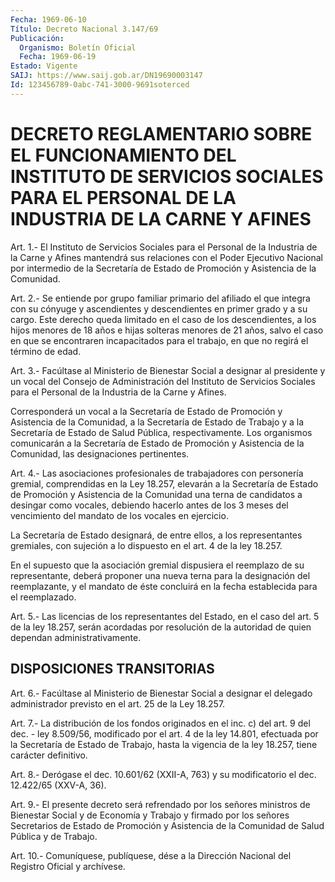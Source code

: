 ```yaml
---
Fecha: 1969-06-10
Título: Decreto Nacional 3.147/69
Publicación:
  Organismo: Boletín Oficial
  Fecha: 1969-06-19
Estado: Vigente
SAIJ: https://www.saij.gob.ar/DN19690003147
Id: 123456789-0abc-741-3000-9691soterced
---
```

# DECRETO REGLAMENTARIO SOBRE EL FUNCIONAMIENTO DEL INSTITUTO DE SERVICIOS SOCIALES PARA EL PERSONAL DE LA INDUSTRIA DE LA CARNE Y AFINES

<a id="1"></a>
Art. 1.- El Instituto de Servicios Sociales para el Personal de la Industria  de  la Carne y Afines mantendrá sus relaciones con el Poder Ejecutivo Nacional  por intermedio de la Secretaría de Estado de Promoción y Asistencia de la Comunidad.

<a id="2"></a>
Art.  2.- Se entiende por grupo familiar primario del afiliado el que integra  con  su  cónyuge  y ascendientes y descendientes en primer grado y a su cargo. Este derecho  queda  limitado en el caso de  los  descendientes,  a  los  hijos menores de 18 años  e  hijas solteras menores de 21 años, salvo  el  caso  en que se encontraren incapacitados  para  el  trabajo, en que no regirá  el  término  de edad.

<a id="3"></a>
Art. 3.- Facúltase al Ministerio de Bienestar Social a designar al  presidente  y  un  vocal  del  Consejo  de  Administración  del Instituto  de  Servicios  Sociales para el Personal de la Industria de la Carne y Afines.

Corresponderá un vocal a la  Secretaría  de  Estado  de Promoción y Asistencia de la Comunidad, a la Secretaría de Estado  de Trabajo y a  la  Secretaría de Estado de Salud Pública, respectivamente.  Los organismos  comunicarán  a  la  Secretaría de Estado de Promoción y Asistencia   de  la  Comunidad,  las  designaciones    pertinentes.

<a id="4"></a>
Art.  4.-  Las  asociaciones profesionales de trabajadores con personería gremial, comprendidas  en  la  Ley 18.257, elevarán a la Secretaría de Estado de Promoción y Asistencia  de la Comunidad una terna  de  candidatos  a  desingar  como vocales, debiendo  hacerlo antes de los 3 meses del vencimiento  del mandato de los vocales en ejercicio.

La  Secretaría  de  Estado  designará,  de  entre    ellos,  a  los representantes gremiales, con sujeción a lo dispuesto  en el art. 4 de la ley 18.257.

En  el  supuesto  que la asociación gremial dispusiera el reemplazo de su representante,  deberá  proponer  una  nueva  terna  para  la designación  del reemplazante, y el mandato de éste concluirá en la fecha establecida para el reemplazado.

<a id="5"></a>
Art. 5.- Las licencias de los representantes del Estado, en el caso del  art.  5  de la ley 18.257, serán acordadas por resolución de la autoridad de quien dependan administrativamente.

## DISPOSICIONES TRANSITORIAS

<a id="6"></a>
Art. 6.- Facúltase al Ministerio de Bienestar Social a designar el delegado  administrador previsto en el art. 25 de la Ley 18.257.

<a id="7"></a>
Art. 7.- La distribución de los fondos originados en el inc. c) del  art. 9 del dec. - ley 8.509/56, modificado por el art. 4 de la ley 14.801,  efectuada  por  la  Secretaría  de  Estado de Trabajo, hasta  la  vigencia  de  la ley 18.257, tiene carácter  definitivo.

<a id="8"></a>
Art.  8.-  Derógase  el  dec.  10.601/62  (XXII-A,  763)  y su modificatorio el dec. 12.422/65 (XXV-A, 36).

<a id="9"></a>
Art.  9.-  El presente decreto será refrendado por los señores ministros de Bienestar  Social  y  de  Economía y Trabajo y firmado por los señores Secretarios de Estado de  Promoción y Asistencia de la Comunidad de Salud Pública y de Trabajo.

<a id="10"></a>
Art. 10.- Comuníquese, publíquese, dése a la Dirección Nacional del Registro Oficial y archívese.